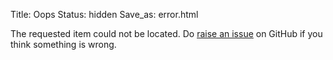 Title: Oops
Status: hidden
Save_as: error.html

The requested item could not be located. Do [raise an issue](https://github.com/melentye/andrey-melentyev.com/issues) on
GitHub if you think something is wrong.
